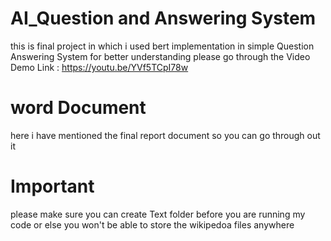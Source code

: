 # AI_Question and Answering System 
this is final project in which i used bert implementation in simple Question Answering System
for better understanding please go through the Video Demo Link : https://youtu.be/YVf5TCpI78w
# word Document 
here i have mentioned the final report document so you can go through out it
# Important 
please make sure you can create Text folder before you are running my code or else you won't be able to store the wikipedoa files anywhere 
